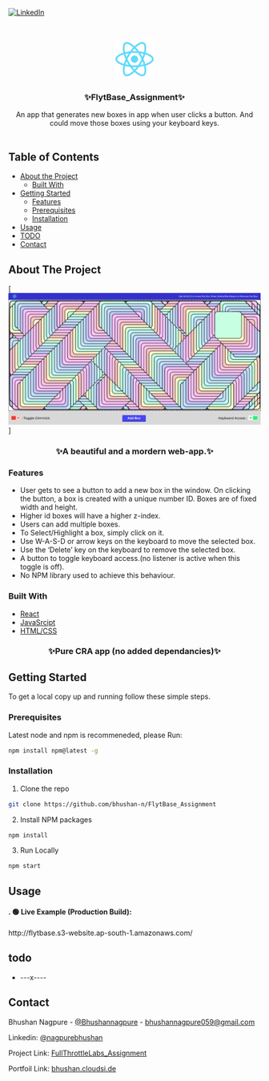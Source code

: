 [![LinkedIn][linkedin-shield]][linkedin-url]



<!-- PROJECT LOGO -->
<br />
<p align="center">
  <a href="https://github.com/bhushan-n/FlytBase_Assignment">
    <img src="/images/logo.png" alt="Logo" width="80" height="80">
  </a>

  <h3 align="center">✨FlytBase_Assignment✨</h3>

  <p align="center">
    An app that generates new boxes in app when user clicks a button. And could move those boxes using your keyboard keys.
    <br />
    <br />
  </p>
</p>



<!-- TABLE OF CONTENTS -->
## Table of Contents

* [About the Project](#about-the-project)
  * [Built With](#built-with)
* [Getting Started](#getting-started)
  * [Features](#features)
  * [Prerequisites](#prerequisites)
  * [Installation](#installation)
* [Usage](#usage)
* [TODO](#todo)
* [Contact](#contact)




<!-- ABOUT THE PROJECT -->
## About The Project
[![Product Name Screen Shot][product-screenshot]]
<h3 align="center">✨A beautiful and a mordern web-app.✨</h3>

### Features

* User gets to see a button to add a new box in the window. 
On clicking the button, a box is created with a unique number ID. Boxes are of fixed width and height.
* Higher id boxes will have a higher z-index.
* Users can add multiple boxes.
* To Select/Highlight a box, simply click on it.
* Use W-A-S-D or arrow keys on the keyboard to move the selected box.
* Use the ‘Delete’ key on the keyboard to remove the selected box.
* A button to toggle keyboard access.(no listener is active when this toggle is off).
* No NPM library used to achieve this behaviour.


### Built With

* [React](https://reactjs.org/)
* [JavaSrcipt](https://developer.mozilla.org/en-US/docs/Web/JavaScript)
* [HTML/CSS](https://developer.mozilla.org/en-US/docs/Web/HTML)

<h3 align="center">✨Pure CRA app (no added dependancies)✨</h3>


<!-- GETTING STARTED -->
## Getting Started

To get a local copy up and running follow these simple steps.

### Prerequisites

Latest node and npm is recommeneded, please Run:
```sh
npm install npm@latest -g
```

### Installation

1. Clone the repo
```sh
git clone https://github.com/bhushan-n/FlytBase_Assignment
```
2. Install NPM packages
```sh
npm install
```
3. Run Locally
```sh
npm start
```


<!-- USAGE  -->
## Usage

<h4>. 🟢   Live Example (Production Build):</h4> http://flytbase.s3-website.ap-south-1.amazonaws.com/


<!-- TODO -->
## todo

* ---x----


<!-- CONTACT -->
## Contact

Bhushan Nagpure - [@Bhushannagpure](https://twitter.com/Bhushannagpure) - bhushannagpure059@gmail.com

Linkedin: [@nagpurebhushan](https://www.linkedin.com/in/nagpurebhushan/)

Project Link: [FullThrottleLabs_Assignment](https://github.com/bhushan-n/FlytBase_Assignment)

Portfoil Link: [bhushan.cloudsi.de](https://bhushan.cloudsi.de/)







<!-- MARKDOWN LINKS & IMAGES -->
<!-- https://www.markdownguide.org/basic-syntax/#reference-style-links -->
[linkedin-shield]: https://img.shields.io/badge/-LinkedIn-black.svg?style=flat-square&logo=linkedin&colorB=555
[linkedin-url]: https://www.linkedin.com/in/nagpurebhushan/
[product-screenshot]: images/screenshot.png
